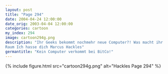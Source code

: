 ```yaml
---
layout: post
title: "Page 294"
date: 2004-04-24 12:00:00
date_orig: 2003-04-04 12:00:00
categories: cartoon
my_index: 294
image: cartoon294g.png
description: "Ihr Geeks bekommt nochmehr neue Computer?! Was macht ihr mit den alten Oh, wir lassen die nicht vergammeln Nun, ihr solltet mir einen geben. Ich  habe schon vor langer Zeit nach einem gefragt Öh, sorry, die werden alle gebraucht Willkommen im Seti@home
Raum Ich hasse dich Marcus Hackles"
germantitle: "Kein Computer verkommt bei BitCo!"
---
```


{% include figure.html src="cartoon294g.png" alt="Hackles Page 294"  %}
